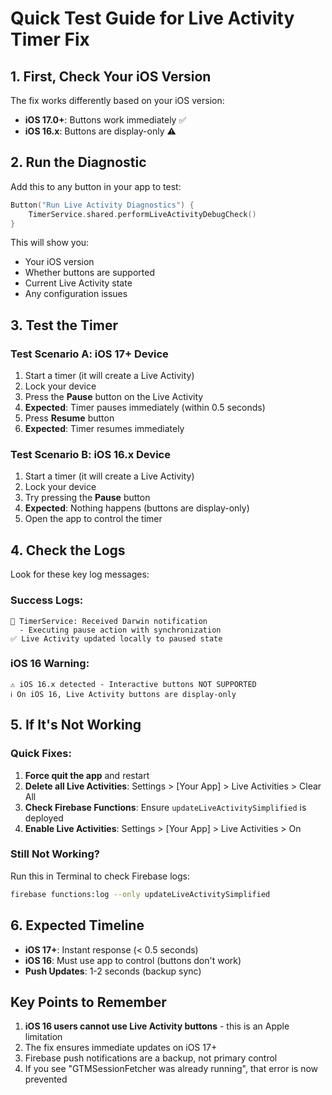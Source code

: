# Quick Test Guide for Live Activity Timer Fix

## 1. First, Check Your iOS Version

The fix works differently based on your iOS version:
- **iOS 17.0+**: Buttons work immediately ✅
- **iOS 16.x**: Buttons are display-only ⚠️

## 2. Run the Diagnostic

Add this to any button in your app to test:
```swift
Button("Run Live Activity Diagnostics") {
    TimerService.shared.performLiveActivityDebugCheck()
}
```

This will show you:
- Your iOS version
- Whether buttons are supported
- Current Live Activity state
- Any configuration issues

## 3. Test the Timer

### Test Scenario A: iOS 17+ Device
1. Start a timer (it will create a Live Activity)
2. Lock your device
3. Press the **Pause** button on the Live Activity
4. **Expected**: Timer pauses immediately (within 0.5 seconds)
5. Press **Resume** button
6. **Expected**: Timer resumes immediately

### Test Scenario B: iOS 16.x Device
1. Start a timer (it will create a Live Activity)
2. Lock your device
3. Try pressing the **Pause** button
4. **Expected**: Nothing happens (buttons are display-only)
5. Open the app to control the timer

## 4. Check the Logs

Look for these key log messages:

### Success Logs:
```
🔔 TimerService: Received Darwin notification
  - Executing pause action with synchronization
✅ Live Activity updated locally to paused state
```

### iOS 16 Warning:
```
⚠️ iOS 16.x detected - Interactive buttons NOT SUPPORTED
ℹ️ On iOS 16, Live Activity buttons are display-only
```

## 5. If It's Not Working

### Quick Fixes:
1. **Force quit the app** and restart
2. **Delete all Live Activities**: Settings > [Your App] > Live Activities > Clear All
3. **Check Firebase Functions**: Ensure `updateLiveActivitySimplified` is deployed
4. **Enable Live Activities**: Settings > [Your App] > Live Activities > On

### Still Not Working?
Run this in Terminal to check Firebase logs:
```bash
firebase functions:log --only updateLiveActivitySimplified
```

## 6. Expected Timeline

- **iOS 17+**: Instant response (< 0.5 seconds)
- **iOS 16**: Must use app to control (buttons don't work)
- **Push Updates**: 1-2 seconds (backup sync)

## Key Points to Remember

1. **iOS 16 users cannot use Live Activity buttons** - this is an Apple limitation
2. The fix ensures immediate updates on iOS 17+
3. Firebase push notifications are a backup, not primary control
4. If you see "GTMSessionFetcher was already running", that error is now prevented